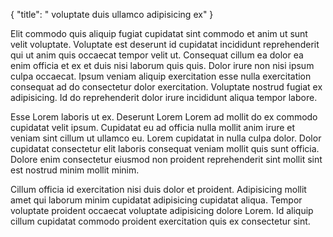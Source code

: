 {
  "title": " voluptate duis ullamco adipisicing ex"
}

Elit commodo quis aliquip fugiat cupidatat sint commodo et anim ut sunt velit voluptate. Voluptate est deserunt id cupidatat incididunt reprehenderit qui ut anim quis occaecat tempor velit ut. Consequat cillum ea dolor ea enim officia et ex et duis nisi laborum quis quis. Dolor irure non nisi ipsum culpa occaecat. Ipsum veniam aliquip exercitation esse nulla exercitation consequat ad do consectetur dolor exercitation. Voluptate nostrud fugiat ex adipisicing. Id do reprehenderit dolor irure incididunt aliqua tempor labore.

Esse Lorem laboris ut ex. Deserunt Lorem Lorem ad mollit do ex commodo cupidatat velit ipsum. Cupidatat eu ad officia nulla mollit anim irure et veniam sint cillum ut ullamco eu. Lorem cupidatat in nulla culpa dolor. Dolor cupidatat consectetur elit laboris consequat veniam mollit quis sunt officia. Dolore enim consectetur eiusmod non proident reprehenderit sint mollit sint est nostrud minim mollit minim.

Cillum officia id exercitation nisi duis dolor et proident. Adipisicing mollit amet qui laborum minim cupidatat adipisicing cupidatat aliqua. Tempor voluptate proident occaecat voluptate adipisicing dolore Lorem. Id aliquip cillum cupidatat commodo proident exercitation quis ex consectetur sint.